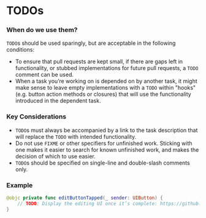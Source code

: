 # TODOs
### When do we use them?
`TODO`s should be used sparingly, but are acceptable in the following conditions:
* To ensure that pull requests are kept small, if there are gaps left in functionality, or stubbed implementations for future pull requests, a `TODO` comment can be used.
* When a task you’re working on is depended on by another task, it might make sense to leave empty implementations with a `TODO` within "hooks" (e.g. button action methods or closures) that will use the functionality introduced in the dependent task.

### Key Considerations
* `TODO`s must always be accompanied by a link to the task description that will replace the `TODO` with intended functionality.
* Do not use `FIXME` or other specifiers for unfinished work. Sticking with one makes it easier to search for known unfinished work, and makes the decision of which to use easier.
* `TODO`s should be specified on single-line and double-slash comments only.

### Example
```swift
@objc private func editButtonTapped(_ sender: UIButton) {
    // TODO: Display the editing UI once it’s complete: https://github.com/Lickability/Scorecard/issues/4
}
```

